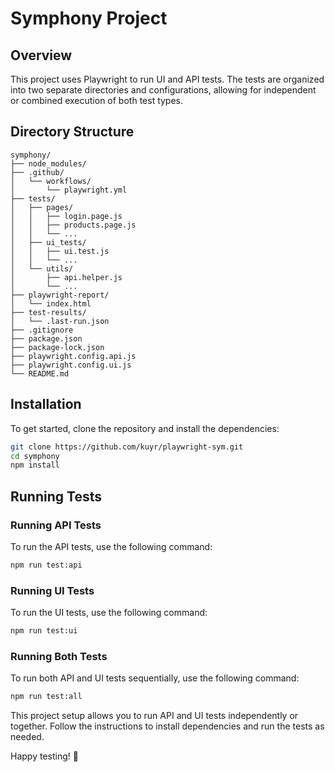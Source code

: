 
# Symphony Project

## Overview

This project uses Playwright to run UI and API tests. The tests are organized into two separate directories and configurations, allowing for independent or combined execution of both test types.

## Directory Structure

```
symphony/
├── node_modules/
├── .github/
│   └── workflows/
│       └── playwright.yml
├── tests/
│   ├── pages/
│   │   ├── login.page.js
│   │   ├── products.page.js
│   │   └── ...
│   ├── ui_tests/
│   │   ├── ui.test.js
│   │   └── ...
│   └── utils/
│       ├── api.helper.js
│       └── ...
├── playwright-report/
│   └── index.html
├── test-results/
│   └── .last-run.json   
├── .gitignore
├── package.json
├── package-lock.json
├── playwright.config.api.js
├── playwright.config.ui.js
└── README.md
```

## Installation

To get started, clone the repository and install the dependencies:

```sh
git clone https://github.com/kuyr/playwright-sym.git
cd symphony
npm install
```

## Running Tests

### Running API Tests

To run the API tests, use the following command:

```sh
npm run test:api
```

### Running UI Tests

To run the UI tests, use the following command:

```sh
npm run test:ui
```

### Running Both Tests

To run both API and UI tests sequentially, use the following command:

```sh
npm run test:all
```

This project setup allows you to run API and UI tests independently or together. Follow the instructions to install dependencies and run the tests as needed. 

Happy testing! 🧪
